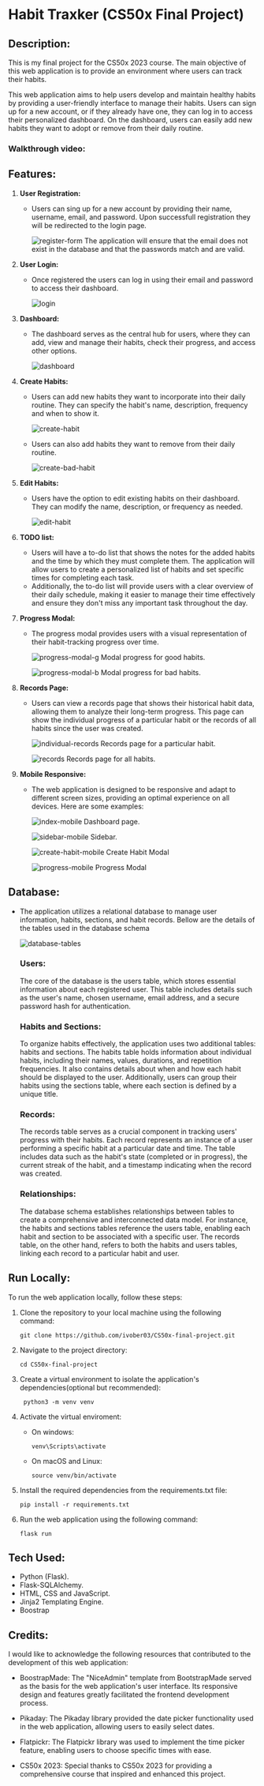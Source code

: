 # Habit Traxker (CS50x Final Project)

## Description:

This is my final project for the CS50x 2023 course. The main objective of this web application is to provide an environment where users can track their habits. 

This web application aims to help users develop and maintain healthy habits by providing a user-friendly interface to manage their habits. Users can sign up for a new account, or if they already have one, they can log in to access their personalized dashboard. On the dashboard, users can easily add new habits they want to adopt or remove from their daily routine.

### Walkthrough video: 

## Features:

  1. **User Registration:**
      - Users can sing up for a new account by providing their name, username, email, and password. Upon successfull registration they will be redirected to the login page.

        ![register-form](https://github.com/ivober03/CS50x-final-project/assets/125988184/4f0d7133-996a-4f78-98b3-d910546320e9)
        The application will ensure that the email does not exist in the database and that the passwords match and are valid.
                
 
  2. **User Login:**
      - Once registered the users can log in using their email and password to access their dashboard.

        ![login](https://github.com/ivober03/CS50x-final-project/assets/125988184/1515fb24-bc15-4f92-b555-13215cb040b1)

  
  3. **Dashboard:**
      - The dashboard serves as the central hub for users, where they can add, view and manage their habits, check their progress, and access other options.

        ![dashboard](https://github.com/ivober03/CS50x-final-project/assets/125988184/893ea7f7-abfb-467b-a139-722c9b0a978b)

  
  4. **Create Habits:**
      - Users can add new habits they want to incorporate into their daily routine. They can specify the habit's name, description, frequency and when to show it.

        ![create-habit](https://github.com/ivober03/CS50x-final-project/assets/125988184/22e8b089-b410-4e91-b6b7-5f0609e9ac6a)
        
      - Users can also add habits they want to remove from their daily routine.

        ![create-bad-habit](https://github.com/ivober03/CS50x-final-project/assets/125988184/dc661540-de5e-4e0d-9413-68d34958aea0)

  
  5. **Edit Habits:**
      - Users have the option to edit existing habits on their dashboard. They can modify the name, description, or frequency as needed.

        ![edit-habit](https://github.com/ivober03/CS50x-final-project/assets/125988184/a663c03a-b721-4dbf-a4d0-8b8eeaed0958)

 
  6. **TODO list:**
      - Users will have a to-do list that shows the notes for the added habits and the time by which they must complete them. The application will allow users to create a               personalized list of habits and set specific times for completing each task.
      - Additionally, the to-do list will provide users with a clear overview of their daily schedule, making it easier to manage their time effectively and ensure they don't           miss any important task throughout the day.
  
  7. **Progress Modal:**
      - The progress modal provides users with a visual representation of their habit-tracking progress over time.

        ![progress-modal-g](https://github.com/ivober03/CS50x-final-project/assets/125988184/fe0aabf7-7c88-4af1-820d-61dafa750a25)
        Modal progress for good habits.
        
         ![progress-modal-b](https://github.com/ivober03/CS50x-final-project/assets/125988184/1b66c99d-cdfb-445f-8d3a-603777038520)
        Modal progress for bad habits.

  
  8. **Records Page:**
      - Users can view a records page that shows their historical habit data, allowing them to analyze their long-term progress. This page can show the individual progress of          a particular habit or the records of all habits since the user was created.
     
        ![individual-records](https://github.com/ivober03/CS50x-final-project/assets/125988184/619fae8c-9ef9-4838-8306-a0c417d4b0fe)
        Records page for a particular habit.
      
        ![records](https://github.com/ivober03/CS50x-final-project/assets/125988184/68d0d005-a026-4c6a-983f-32235f941ec2)
        Records page for all habits.

        
  9. **Mobile Responsive:**
      - The web application is designed to be responsive and adapt to different screen sizes, providing an optimal experience on all devices. Here are some examples:
        
        ![index-mobile](https://github.com/ivober03/CS50x-final-project/assets/125988184/37356cc7-744d-404d-8503-5c98b275acaa)
        Dashboard page.
        
        ![sidebar-mobile](https://github.com/ivober03/CS50x-final-project/assets/125988184/344c93ac-31e3-4eb6-b0bc-7502ce0a70e7)
        Sidebar.
        
        ![create-habit-mobile](https://github.com/ivober03/CS50x-final-project/assets/125988184/e464a782-d086-43a8-8f13-a148861c7a27)
        Create Habit Modal
        
        ![progress-mobile](https://github.com/ivober03/CS50x-final-project/assets/125988184/8fb3e3fd-12c8-4776-b28c-f658cd5f98c4)
        Progress Modal

  
## Database:
  - The application utilizes a relational database to manage user information, habits, sections, and habit records. Bellow are the details of the tables used in the database       schema
    
    ![database-tables](https://github.com/ivober03/CS50x-final-project/assets/125988184/1fb55281-6533-4089-bfa7-41d644032f79)

    ### Users:
    
    The core of the database is the users table, which stores essential information about each registered user. This table includes details such as the user's name,                chosen username, email address, and a secure password hash for authentication.


    ### Habits and Sections:
    
    To organize habits effectively, the application uses two additional tables: habits and sections. The habits table holds information about individual habits, including          their names, values, durations, and repetition frequencies. It also contains details about when and how each habit should be displayed to the user. Additionally, users         can group their habits using the sections table, where each section is defined by a unique title.


    ### Records:
    
    The records table serves as a crucial component in tracking users' progress with their habits. Each record represents an instance of a user performing a specific habit at      a particular date and time. The table includes data such as the habit's state (completed or in progress), the current streak of the habit, and a timestamp indicating when      the record was created.


    ### Relationships:

    The database schema establishes relationships between tables to create a comprehensive and interconnected data model. For instance, the habits and sections tables              reference the users table, enabling each habit and section to be associated with a specific user. The records table, on the other hand, refers to both the habits and           users tables, linking each record to a particular habit and user.
   

## Run Locally:

To run the web application locally, follow these steps: 

  1. Clone the repository to your local machine using the following command:

      ```console
      git clone https://github.com/ivober03/CS50x-final-project.git
      ```

  2. Navigate to the project directory:
     
      ```console
      cd CS50x-final-project
      ```

  3. Create a virtual environment to isolate the application's dependencies(optional but recommended):

     ```console
      python3 -m venv venv
      ```

  4. Activate the virtual enviroment:

     - On windows: 

       ```console
       venv\Scripts\activate
       ```
     - On macOS and Linux:

       ```console
       source venv/bin/activate
       ```

  5. Install the required dependencies from the requirements.txt file:

       ```console
       pip install -r requirements.txt
       ```

  6. Run the web application using the following command:
   
       ```console
       flask run
       ``` 

## Tech Used:

  - Python (Flask).
  - Flask-SQLAlchemy.
  - HTML, CSS and JavaScript.
  - Jinja2 Templating Engine.
  - Boostrap
    
## Credits:

I would like to acknowledge the following resources that contributed to the development of this web application:

  - BoostrapMade: The "NiceAdmin" template from BootstrapMade served as the basis for the web application's user interface. Its responsive design and features greatly              facilitated the frontend development process.
  
  - Pikaday: The Pikaday library provided the date picker functionality used in the web application, allowing users to easily select dates.

  - Flatpickr: The Flatpickr library was used to implement the time picker feature, enabling users to choose specific times with ease.

  - CS50x 2023: Special thanks to CS50x 2023 for providing a comprehensive course that inspired and enhanced this project.



